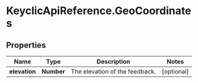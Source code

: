 # KeyclicApiReference.GeoCoordinates

## Properties
Name | Type | Description | Notes
------------ | ------------- | ------------- | -------------
**elevation** | **Number** | The elevation of the feedback. | [optional] 



